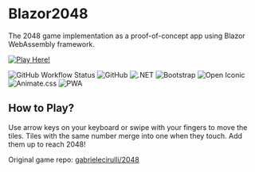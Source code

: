 # Blazor2048
The 2048 game implementation as a proof-of-concept app using Blazor WebAssembly framework.

[![Play Here!](https://img.shields.io/badge/-Play%20Here!-blueviolet?style=for-the-badge&logo=github)](https://mustafanesin.github.io/Blazor2048/)

![GitHub Workflow Status](https://img.shields.io/github/workflow/status/MustafaNesin/Blazor2048/DeployBlazorAppToGitHubPages)
![GitHub](https://img.shields.io/github/license/MustafaNesin/Blazor2048)
![.NET](https://img.shields.io/badge/.NET-v5.0-brightgreen)
![Bootstrap](https://img.shields.io/badge/Bootstrap-v4.3.1-blueviolet)
![Open Iconic](https://img.shields.io/badge/Open%20Iconic-v1.1.1-red)
![Animate.css](https://shields.io/badge/Animate.css-v4.1.1-orange)
![PWA](https://shields.io/badge/-PWA-blue)

## How to Play?
Use arrow keys on your keyboard or swipe with your fingers to move the tiles.
Tiles with the same number merge into one when they touch. Add them up to reach 2048!

Original game repo: [gabrielecirulli/2048](https://github.com/gabrielecirulli/2048/)
